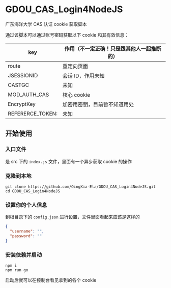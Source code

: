 # GDOU_CAS_Login4NodeJS

广东海洋大学 CAS 认证 cookie 获取脚本

通过该脚本可以通过账号密码获取以下 cookie 和其有效信息：

| key              | 作用（不一定正确！只是跟其他人一起推断的） |
| ---------------- | ------------------------------------------ |
| route            | 重定向页面                                 |
| JSESSIONID       | 会话 ID，作用未知                          |
| CASTGC           | 未知                                       |
| MOD_AUTH_CAS     | 核心 cookie                                |
| EncryptKey       | 加密用密钥，目前暂不知道用处               |
| REFERERCE_TOKEN: | 未知                                       |

## 开始使用

### 入口文件

是 src 下的 `index.js` 文件，里面有一个异步获取 cookie 的操作

### 克隆到本地
```
git clone https://github.com/QingXia-Ela/GDOU_CAS_Login4NodeJS.git
cd GDOU_CAS_Login4NodeJS
```

### 设置你的个人信息

到根目录下的 `config.json` 进行设置，文件里面看起来应该是这样的
```json
{
  "username": "",
  "password": ""
}
```

### 安装依赖并启动
```
npm i
npm run go
```

启动后就可以在控制台看见拿到的各个 cookie